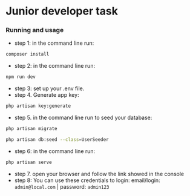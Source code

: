 # Junior developer task

### Running and usage

-   step 1: in the command line run:

```bash
composer install
```

-   step 2: in the command line run:

```bash
npm run dev
```

-   step 3: set up your .env file.
-   step 4. Generate app key:
```bash
php artisan key:generate
```
-   step 5. in the command line run to seed your database:

```bash
php artisan migrate
```

```bash
php artisan db:seed --class=UserSeeder
```

-   step 6: in the command line run:

```bash
php artisan serve
```

-   step 7. open your browser and follow the link showed in the console
-   step 8: You can use these credentials to login:
    email/login: `admin@local.com` | password: `admin123`
